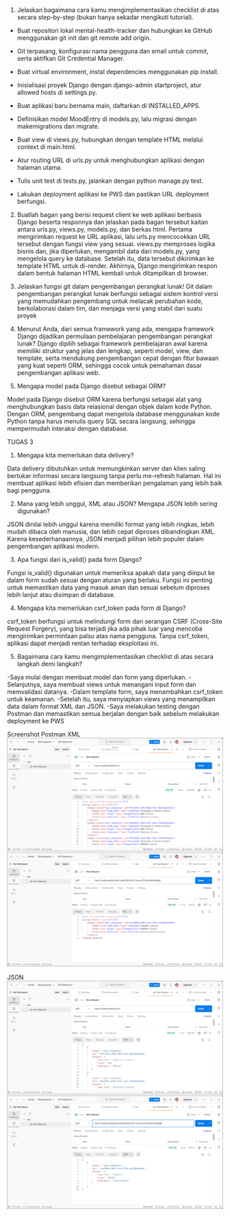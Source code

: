 

1) Jelaskan bagaimana cara kamu mengimplementasikan checklist di atas secara step-by-step (bukan hanya sekadar mengikuti tutorial).
- Buat repositori lokal mental-health-tracker dan hubungkan ke GitHub menggunakan git init dan git remote add origin.

- Git terpasang, konfigurasi nama pengguna dan email untuk commit, serta aktifkan Git Credential Manager.

- Buat virtual environment, instal dependencies menggunakan pip install.

- Inisialisasi proyek Django dengan django-admin startproject, atur allowed hosts di settings.py.

- Buat aplikasi baru bernama main, daftarkan di INSTALLED_APPS.

- Definisikan model MoodEntry di models.py, lalu migrasi dengan makemigrations dan migrate.

- Buat view di views.py, hubungkan dengan template HTML melalui context di main.html.

- Atur routing URL di urls.py untuk menghubungkan aplikasi dengan halaman utama.

- Tulis unit test di tests.py, jalankan dengan python manage.py test.

- Lakukan deployment aplikasi ke PWS dan pastikan URL deployment berfungsi.

2)  Buatlah bagan yang berisi request client ke web aplikasi berbasis Django beserta responnya dan jelaskan pada bagan tersebut kaitan antara urls.py, views.py, models.py, dan berkas html.
Pertama mengirimkan request ke URL aplikasi, lalu urls.py mencocokkan URL tersebut dengan fungsi view yang sesuai. views.py memproses logika bisnis dan, jika diperlukan, mengambil data dari models.py, yang mengelola query ke database. Setelah itu, data tersebut dikirimkan ke template HTML untuk di-render. Akhirnya, Django mengirimkan respon dalam bentuk halaman HTML kembali untuk ditampilkan di browser.

3)  Jelaskan fungsi git dalam pengembangan perangkat lunak!
Git dalam pengembangan perangkat lunak berfungsi sebagai sistem kontrol versi yang memudahkan pengembang untuk melacak perubahan kode, berkolaborasi dalam tim, dan menjaga versi yang stabil dari suatu proyek

4)  Menurut Anda, dari semua framework yang ada, mengapa framework Django dijadikan permulaan pembelajaran pengembangan perangkat lunak?
Django dipilih sebagai framework pembelajaran awal karena memiliki struktur yang jelas dan lengkap, seperti model, view, dan template, serta mendukung pengembangan cepat dengan fitur bawaan yang kuat seperti ORM, sehingga cocok untuk pemahaman dasar pengembangan aplikasi web.

5)  Mengapa model pada Django disebut sebagai ORM?


Model pada Django disebut ORM karena berfungsi sebagai alat yang menghubungkan basis data relasional dengan objek dalam kode Python. Dengan ORM, pengembang dapat mengelola database menggunakan kode Python tanpa harus menulis query SQL secara langsung, sehingga mempermudah interaksi dengan database.




TUGAS 3



1. Mengapa kita memerlukan data delivery?

Data delivery dibutuhkan untuk memungkinkan server dan klien saling bertukar informasi secara langsung tanpa perlu me-refresh halaman. Hal ini membuat aplikasi lebih efisien dan memberikan pengalaman yang lebih baik bagi pengguna.

2. Mana yang lebih unggul, XML atau JSON? Mengapa JSON lebih sering digunakan?

JSON dinilai lebih unggul karena memiliki format yang lebih ringkas, lebih mudah dibaca oleh manusia, dan lebih cepat diproses dibandingkan XML. Karena kesederhanaannya, JSON menjadi pilihan lebih populer dalam pengembangan aplikasi modern.

3. Apa fungsi dari is_valid() pada form Django?

Fungsi is_valid() digunakan untuk memeriksa apakah data yang diinput ke dalam form sudah sesuai dengan aturan yang berlaku. Fungsi ini penting untuk memastikan data yang masuk aman dan sesuai sebelum diproses lebih lanjut atau disimpan di database.

4. Mengapa kita memerlukan csrf_token pada form di Django?

csrf_token berfungsi untuk melindungi form dari serangan CSRF (Cross-Site Request Forgery), yang bisa terjadi jika ada pihak luar yang mencoba mengirimkan permintaan palsu atas nama pengguna. Tanpa csrf_token, aplikasi dapat menjadi rentan terhadap eksploitasi ini.

5. Bagaimana cara kamu mengimplementasikan checklist di atas secara langkah demi langkah?


-Saya mulai dengan membuat model dan form yang diperlukan.
-Selanjutnya, saya membuat views untuk menangani input form dan memvalidasi datanya.
-Dalam template form, saya menambahkan csrf_token untuk keamanan.
-Setelah itu, saya menyiapkan views yang menampilkan data dalam format XML dan JSON.
-Saya melakukan testing dengan Postman dan memastikan semua berjalan dengan baik sebelum melakukan deployment ke PWS

Screenshot Postman
XML
![Screenshot 1](images/1.png)
![Screenshot 2](images/2.png)

JSON
![Screenshot 3](images/3.png)
![Screenshot 4](images/4.png)